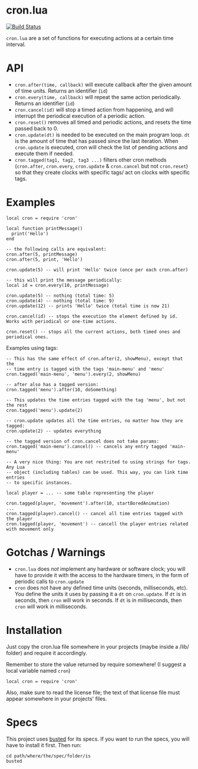cron.lua
========

[![Build Status](https://travis-ci.org/kikito/cron.lua.png?branch=master)](https://travis-ci.org/kikito/cron.lua)

`cron.lua` are a set of functions for executing actions at a certain time interval.

API
===

* `cron.after(time, callback)` will execute callback after the given amount of time units. Returns an identifier (`id`)
* `cron.every(time, callback)` will repeat the same action periodically. Returns an identifier (`id`)
* `cron.cancel(id)` will stop a timed action from happening, and will interrupt the periodical execution of a periodic action.
* `cron.reset()` removes all timed and periodic actions, and resets the time passed back to 0.
* `cron.update(dt)` is needed to be executed on the main program loop. `dt` is the amount of time that has passed since the last iteration. When `cron.update` is executed, cron will check the list of pending actions and execute them if needed.
* `cron.tagged(tag1, tag2, tag3 ...)` filters other cron methods (`cron.after`, `cron.every`, `cron.update` & `cron.cancel` but not `cron.reset`) so that they create clocks with specific tags/ act on clocks with specific tags.

Examples
========

    local cron = require 'cron'

    local function printMessage()
      print('Hello')
    end

    -- the following calls are equivalent:
    cron.after(5, printMessage)
    cron.after(5, print, 'Hello')

    cron.update(5) -- will print 'Hello' twice (once per each cron.after)

    -- this will print the message periodically:
    local id = cron.every(10, printMessage)

    cron.update(5) -- nothing (total time: 5)
    cron.update(4) -- nothing (total time: 9)
    cron.update(12) -- prints 'Hello' twice (total time is now 21)

    cron.cancel(id) -- stops the execution the element defined by id. Works with periodical or one-time actions.

    cron.reset() -- stops all the current actions, both timed ones and periodical ones.

Examples using tags:

    -- This has the same effect of cron.after(2, showMenu), except that the
    -- time entry is tagged with the tags 'main-menu' and 'menu'
    cron.tagged('main-menu', 'menu').every(2, showMenu)

    -- after also has a tagged version:
    cron.tagged('menu').after(10, doSomething)

    -- This updates the time entries tagged with the tag 'menu', but not the rest
    cron.tagged('menu').update(2)

    -- cron.update updates all the time entries, no matter how they are tagged:
    cron.update(2) -- updates everything

    -- the tagged version of cron.cancel does not take params:
    cron.tagged('main-menu').cancel() -- cancels any entry tagged 'main-menu'

    -- A very nice thing: You are not restrited to using strings for tags. Any Lua
    -- object (including tables) can be used. This way, you can link time entries
    -- to specific instances.

    local player = ... -- some table representing the player

    cron.tagged(player, 'movement').after(10, startBoredAnimation)
    ...
    cron.tagged(player).cancel() -- cancel all time entries tagged with the player
    cron.tagged(player, 'movement') -- cancell the player entries related with movement only

Gotchas / Warnings
==================

* `cron.lua` does *not* implement any hardware or software clock; you will have to provide it with the access to the hardware timers, in the form of periodic calls to `cron.update`
* `cron` does not have any defined time units (seconds, milliseconds, etc). You define the units it uses by passing it a `dt` on `cron.update`. If `dt` is in seconds, then `cron` will work in seconds. If `dt` is in milliseconds, then `cron` will work in milliseconds.

Installation
============


Just copy the cron.lua file somewhere in your projects (maybe inside a /lib/ folder) and require it accordingly.

Remember to store the value returned by require somewhere! (I suggest a local variable named `cron`)

    local cron = require 'cron'

Also, make sure to read the license file; the text of that license file must appear somewhere in your projects' files.

Specs
=====

This project uses [busted](https://olivinelabs.com/busted) for its specs. If you want to run the specs, you will have to install it first. Then run:

    cd path/where/the/spec/folder/is
    busted


